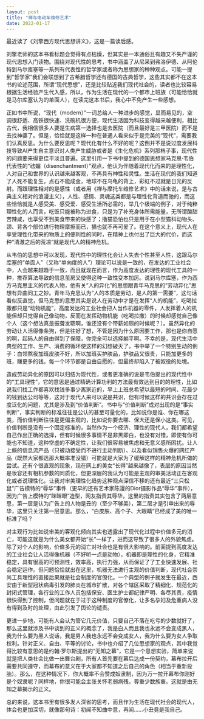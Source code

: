 ```yaml
---
layout: post
title: "禅与电动车维修艺术"
date: 2022-01-17
---
```


最近读了《刘擎西方现代思想讲义》，这是一篇读后感。

刘擎老师的这本书看标题会觉得有点枯燥，但其实是一本通俗且有趣又不失严谨的现代思想入门读物。围绕对现代性的思考，书中涵盖了从尼采到弗洛伊德、从阿伦特到马尔库塞等一系列有代表性的哲学家或者称为思想家的种种观点。可能一提到“哲学家”我们会联想到了古希腊哲学还有德国的古典哲学，这些其实都不在这本书的论述范围，所谓“现代思想”，还是比较贴近我们现代社会的，读者也比较容易根据生活经验产生代入感，所以，作为生活在现代的一个都市上班族（可能恰恰就是马尔库塞认为的单面人），在读完这本书后，我心中不免产生一些感想。

正如书中所说，“现代（modern）”一词总给人一种进步的感觉，显而易见的，空调很舒适、高铁很快速、洗碗机很方便，现代生活因为科技变得越来越便利，相比古代，我相信很多人要是生病第一选择也是去医院（而且最好是三甲医院）而不是去找神婆了。但是，恰恰就是这样一种在普通人看来似乎是完美的“现代”，需要我们认真反思。为什么要反思呢？现代化有什么不好的呢？这倒并不是说过度发展科技导致AI产生自主意识对人类产生威胁或者是《生化危机》系列那档子事，现代性的问题要来得更佳平淡且普遍。这里引用一下书中提到的德国思想家马克思·韦伯代表性的“祛媚（disenchantment）”观点，他认为伴随着现代化而来的是理性化，人对自己和世界的认识越来越客观，不再具有神性和灵性。生活在现代的我们知道了人死不能复生，点石不能成金，地球不在乌龟的背上，彩虹不过就是日光的反射。而跟理性相对的是感性（或者用《禅与摩托车维修艺术》中的话来说，是与古典主义相对的浪漫主义），人性、感情、灵魂这类都是与理性化背道而驰的，而这些恰恰就是人感受美、感受爱、感受生活所必需的，举几个极端的例子，对于纯粹理性化的人而言，吃饭只能被称为进食，只是为了补充身体所需能量，无所谓酸甜苦辣咸，也享受不到美食带来的快感了；撸猫恐怕也只是用手在小型猫科动物头、颈、背各个部位进行物理摩擦而已，猫也就不再可爱了。在这个意义上，现代人在享受理性化带来的物质上的便利性的同时，在精神上也付出了巨大的代价，而这种“清澈之后的荒凉”就是现代人的精神危机。

从韦伯的思想中可以发现，现代性中的理性化会让人失去个性甚至人性，这跟马尔库塞的“单面人”（又称“单向度的人”）理论可以说是一致的，在发达的工业社会中，人会越来越趋于一致，而且就现在而言，作为高度发达的理性的现代工具的一种，推荐算法导致的信息茧房又使得这种一致性变本加厉。说到马尔库塞，作为西方马克思主义的代表人物，他有关“人的异化”的思想跟青年马克思的“劳动异化”思想有异曲同工之妙。青年马克思认为“人的本质是劳动，是人的第一需要”，这句话看似反直觉，但马克思的意思其实是说人在劳动中才是在发挥“人的机能”，吃喝拉撒都只是“动物机能”，高度发达的工业社会把人当作机器的零件，人发挥着人的机能但却只觉得自己像动物，反而在发挥动物机能（吃喝拉撒）的时候却感觉自己像个人（这个想法真是振聋发聩啊，谁还没有个带薪如厕的时候呢？）。虽然异化的劳动让人活得像条狗，但是往好了想，不管是因为什么原因要工作，那也是你自愿的啊，起码人的自由得到了保障，你完全可以选择躺平啊。不幸的是，现代生活中典型的工作、生产、消费的循环使这样的幻想破灭了，书中举了一个特别生动的例子：白领熬夜加班皮肤不好，所以加班买护肤品，护肤品又很贵，只能加更多的班，赚更多的钱。每一个环节都是自由自愿的，但最终却陷入了被奴役的处境。

造成劳动异化的原因可以归结为现代性，或者更准确的说是韦伯提出的现代性中的“工具理性”，它的意思是通过精确计算功利的方法最有效达到目的的理性，比如说我们找工作都喜欢找钱多事少离家近的，早上上班总希望以最短的时间、花最少的钱到达公司等等，这对于现代人来可以说是共识，但有时候这样的共识会存在过度泛化的问题，尤其是涉及到“价值判断”。书中与“价值判断”成对出现的是“事实判断”，事实判断的标准往往是公认的甚至可量化的，比如说你是谁、你在哪这类，而价值判断往往是更偏主观的，比如说你要去哪、保大还是保小这类。可见，价值判断是没有一个固定标准的，当然作为一个经济、理性的现代人，我们都希望自己作出正确的选择，但有时候很多事情不是非黑即白，也没有对错，即使有你可能也不知道，这种空虚的不确定性，让我们很容易被焦虑和无意义感所困扰。让人上瘾的信息流产品（只被动接受而不进行主动判断）、以及看似销售火爆的网红产品（既然大家都选那大概率准没错）可能就是大家为了缓解这样的精神危机所做的尝试。还有个很直观的现象，现在网上的美女“长得”越来越像了，表层的原因当然是妆容还有相机参数的同质化，但更深层的我认为可能是主观的审美活动正在客观化或者说理性化。让我对审美理性化趋势这种观点深信不移的还有最近“三只松鼠”广告模特的“辱华”事件（更早的还有艺术家陈漫的Dior摄影作品“辱华”事件），因为广告上模特的“眯眯眼”造型，网友指责其辱华，这里的指责其实包含了两层意思，第一层是认为广告上的人物是丑的（至少不够美），第二层才是引申出来的辱华，这里只关注第一层意思。那么，“白皮肤、高个子、大眼睛”已经成了美的唯一标准了吗？

对主观行为比如说审美的客观化倾向其实也透露出了现代化过程中价值多元的消亡，可能这就是为什么美女都开始“长”一样了，进而这导致了很多人的外貌焦虑。除了对个人的影响，价值多元的消亡对社会也是有很大影响的。前面提到高度发达的工业社会让人活得像机器（不好听一点是动物），机器即是理性的化身，它精准稳定，具有很高的可预测性，效率高，执行力强，从而保证了了工业快速发展、社会稳定运作。但问题恰恰就出在这里，机器无法进行主观的价值判断，现代社会崇尚工具理性的直接后果就是社会制度的官僚化。一个典型的例子就发生在最近，西安由于新型冠状病毒引发的肺炎在城市扩散，对各个辖区采取了精细化、规范化的封闭式管理，各行业的工作人员包括保安、医生护士都纪律严明、各尽其责，疫情很快得到了控制，但问题就在于过于这种制度的官僚化，让多名孕妇及危重病人没有得到及时的处理，由此引发了舆论的谴责。

更进一步地，可能有人会认为管它几元价值，只要自己不落在吃亏的少数就好了，那么这里就涉及书中谈到的正义的概念了，我是白人而且我也永远不会变成黑人，我为什么要为黑人说话，我是男人我也永远不会变成女人，我为什么要为女人争取权利。针对正义、自由、平等的讨论，书中也介绍了几位思想家的观点，其中我觉得比较有意思的是约翰·罗尔斯提出的“无知之幕”，它是一个思想实验，简单来说就是把人类社会比做一出舞台剧，所有人首先要在幕后达成一份契约，幕布拉开后需要共同遵守，而幕布的意义在于大家都不知道之后自己的角色（相当于重新投胎）。那么，在这种情况下，你大概率不会赞成奴隶制，因为万一拉开幕布你刚好是个奴隶呢？同样地，你很可能会主张关怀老弱病残，尊重少数族裔。这就是由无知之幕揭示的正义。

总的来说，这本书里有很多发人深省的思考，而且作为生活在现代社会的现代人，体会也更加深切，就像那句诗：初闻不知曲中意，再闻……小丑竟是我自己。
